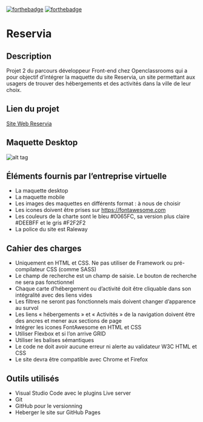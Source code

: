 [![forthebadge](https://forthebadge.com/images/badges/uses-html.svg)](https://forthebadge.com) [![forthebadge](https://forthebadge.com/images/badges/uses-css.svg)](https://forthebadge.com)

# Reservia

## Description

Projet 2 du parcours développeur Front-end chez Openclassrooms qui a pour objectif d’intégrer la maquette du site Reservia, un site permettant aux usagers de trouver des hébergements et des activités dans la ville de leur choix.

## Lien du projet

[Site Web Reservia](https://devnicolay.github.io/LauraNicolay_2_11052021//)

## Maquette Desktop

![alt tag](https://user.oc-static.com/upload/2020/08/24/1598262857804_Maquette%20reservia-min.png)

## Éléments fournis par l’entreprise virtuelle

- La maquette desktop
- La maquette mobile
- Les images des maquettes en différents format : à nous de choisir
- Les icones doivent être prises sur https://fontawesome.com
- Les couleurs de la charte sont le bleu #0065FC, sa version plus claire #DEEBFF et le gris #F2F2F2
- La police du site est Raleway

## Cahier des charges

- Uniquement en HTML et CSS. Ne pas utiliser de Framework ou pré-compilateur CSS (comme SASS)
- Le champ de recherche est un champ de saisie. Le bouton de recherche ne sera pas fonctionnel
- Chaque carte d’hébergement ou d’activité doit être cliquable dans son intégralité avec des liens vides
- Les filtres ne seront pas fonctionnels mais doivent changer d’apparence au survol
- Les liens « hébergements » et « Activités » de la navigation doivent être des ancres et mener aux sections de page
- Intégrer les icones FontAwesome en HTML et CSS
- Utiliser Flexbox et si l’on arrive GRID
- Utiliser les balises sémantiques
- Le code ne doit avoir aucune erreur ni alerte au validateur W3C HTML et CSS
- Le site devra être compatible avec Chrome et Firefox

## Outils utilisés

- Visual Studio Code avec le plugins Live server
- Git
- GitHub pour le versionning
- Heberger le site sur GitHub Pages
